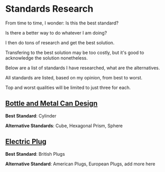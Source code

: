 # Standards Research

From time to time, I wonder: Is this the best standard?

Is there a better way to do whatever I am doing?

I then do tons of research and get the best solution.

Transfering to the best solution may be too costly, but it's good to acknowledge the solution nonetheless.

Below are a list of standards I have researched, what are the alternatives.

All standards are listed, based on my opinion, from best to worst.

Top and worst qualities will be limited to just three for each.

## [Bottle and Metal Can Design](bottle-design.md)

**Best Standard**: Cylinder

**Alternative Standards**: Cube, Hexagonal Prism, Sphere

## [Electric Plug](electric-plug.md)

**Best Standard**: British Plugs

**Alternative Standard**: American Plugs, European Plugs, add more here
